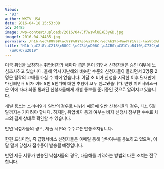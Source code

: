 ```yaml
---
Views:
- '93'
author: WKTV USA
date: 2016-04-18 15:53:08
id: 24485
image: /wp-content/uploads/2016/04/Cf7wswlUEAE3yGD.jpg
imagef: 2016-04-24485.jpg
permalink: /h1b-%ec%88%98%ec%88%98%eb%a3%8c-%ec%b2%b4%ed%81%ac-%ea%b2%b0%ec%a0%9c%eb%90%90%ec%9c%bc%eb%a9%b4-%ed%86%b5%ea%b3%bc/
title: "H1b \uC218\uC218\uB8CC \uCCB4\uD06C \uACB0\uC81C\uB410\uC73C\uBA74 \u2018\uD1B5\
  \uACFC\u2019"
---
```


미국 취업을 보장하는 취업비자가 해마다 좁은 문이 되면서 신청자들은 승인 여부에 노심초사하고 있습니다. 올해 역시 지난해와 비슷한 수준의 신청자들이 몰리면서 3명중 2명은 탈락의 고배를 마실 수 밖에 없습니다. 이달 초 비자 신청을 시작한 이후 닷새만에 마감되면서 비자 쿼터 8만 5천개에 대한 추첨이 모두 완료됐습니다. 연방 이민서비스국은 이에 따라 최종 통과된 신청자들에게 개별 통보를 준비중인 것으로 알려지고 있습니다.

개별 통보는 프리미엄과 일반의 경우로 나뉘기 때문에 일반 신청자들의 경우, 최소 5월 말까지는 기다려야 합니다. 하지만, 취업비자 통과 여부는 비자 신청시 첨부한 수수료 체크의 결제 상태로 확인할 수 있습니다.

반면 낙첨자들의 경우, 제출 서류와 수수료는 반송조치됩니다.

한편 프리미엄, 즉 급행서비스 신청자들은 이메일 통해 당락여부를 통보하고 있으며, 이달 말께 당첨자 접수증이 발송될 예정입니다.

반면 제출 서류가 반송된 낙첨자들의 경우, 다음해를 기약하는 방법외 다른 조치는 전무합니다.

&nbsp;

&nbsp;

&nbsp;